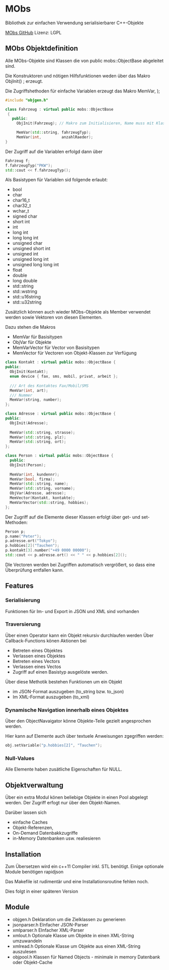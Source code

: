 #  MObs
Bibliothek zur einfachen Verwendung serialisierbarer C++-Objekte

[MObs GitHub](https://github.com/AlMarentu/MObs)
Lizenz: LGPL

## MObs Objektdefinition

 Alle MObs-Objekte sind Klassen die von public mobs::ObjectBase abgeleitet sind.

Die Konstruktoren und nötigen Hilfsfunktionen weden über das Makro ObjInit(<class name>) ; erzeugt.

Die Zugriffshethoden für einfache Variablen erzeugt das Makro MemVar<type>, <variable name>);

~~~~~~~~~~cpp
#include "objgen.h"

class Fahrzeug : virtual public mobs::ObjectBase
 {
   public:
     ObjInit(Fahrzeug); // Makro zum Initialisieren, Name muss mit Klassennamen übereinstimmen

     MemVar(std::string, fahrzeugTyp);
     MemVar(int,         anzahlRaeder);
}
~~~~~~~~~~

Der Zugriff auf die Variablen erfolgd dann über
~~~~~~~~~~cpp
Fahrzeug f;
f.fahrzeugTyp("PKW");
std::cout << f.fahrzeugTyp();
~~~~~~~~~~

Als Basistypen für Variablen sid folgende erlaubt:
* bool
* char
* char16_t
* char32_t
* wchar_t
* signed char
* short int
* int
* long int
* long long int
* unsigned char
* unsigned short int
* unsigned int
* unsigned long int
* unsigned long long int
* float
* double
* long double
* std::string
* std::wstring
* std::u16string
* std::u32string

Zusätzlich können auch wieder MObs-Objekte als Member verwendet werden sowie Vektoren von diesen Elementen.

Dazu stehen die Makros
* MemVar für Basisitypen
* ObjVar für Objekte
* MemVarVector für Vector von Basisitypen
* MemVector für Vectoren von Objekt-Klassen
zur Verfügung
~~~~~~~~~~cpp
class Kontakt : virtual public mobs::ObjectBase {
public:
  ObjInit(Kontakt);
  enum device { fax, sms, mobil, privat, arbeit };
  
  /// Art des Kontaktes Fax/Mobil/SMS
  MemVar(int, art);
  /// Nummer
  MemVar(string, number);
};

class Adresse : virtual public mobs::ObjectBase {
public:
  ObjInit(Adresse);
  
  MemVar(std::string, strasse);
  MemVar(std::string, plz);
  MemVar(std::string, ort);
};

class Person : virtual public mobs::ObjectBase {
  public:
  ObjInit(Person);
  
  MemVar(int, kundennr);
  MemVar(bool, firma);
  MemVar(std::string, name);
  MemVar(std::string, vorname);
  ObjVar(Adresse, adresse);
  MemVector(Kontakt, kontakte);
  MemVarVector(std::string, hobbies);
};
~~~~~~~~~~
Der Zugriff auf die Elemente dieser Klassen erfolgt über get- und set-Methoden:
~~~~~~~~~~cpp
Person p;
p.name("Peter");
p.adresse.ort("Tokyo");
p.hobbies[2]("Tauchen");
p.kontakt[3].number("+49 0000 00000");
std::cout << p.adresse.ort() << " " << p.hobbies[2]();
~~~~~~~~~~
DIe Vectoren werden bei Zugriffen automatisch vergrößert, so dass eine Überprüfung entfallen kann.

## Features
### Serialisierung
Funktionen für Im- und Export in JSON und XML sind vorhanden

### Traversierung
Über einen Operator kann ein Objekt rekursiv durchlaufen werden
Über Callback-Functions könen Aktionen bei
* Betreten eines Objektes
* Verlassen eines Objektes
* Betreten eines Vectors
* Verlassen eines Vectos
* Zugriff auf einen Basistyp
ausgelöste werden.

Über diese Methotik bestehen Funktionen um ein Objekt
* im JSON-Format auszugeben (to_string bzw. to_json)
* Im XML-Format auszugeben (to_xml)

### Dynamische Navigation innerhalb eines Objektes
Über den ObjectNavaigator könne Objekte-Teile gezielt angesprochen werden.

Hier kann auf Elemente auch über textuele Anweisungen zgegriffen werden:
~~~~~~~~~~cpp
obj.setVariable("p.hobbies[2]", "Tauchen");
~~~~~~~~~~


### Null-Values
Alle Elemente haben zusätliche Eigenschaften für NULL.

## Objektverwaltung
Über ein extra Modul könen beliebige Objekte in einen Pool abgelegt werden. Der Zugriff erfogt nur
über den Objekt-Namen.

Darüber lassen sich
* einfache Caches
* Objekt-Referenzen,
* On-Demand Datenbakkzugriffe
* in-Memory Datenbanken
usw. realiesieren

## Installation
Zum Übersetzen wird ein c++11 Compiler inkl. STL benötigt.
Einige optionale Module benötigen rapidjson

Das Makefile ist rudimentär und eine Installationsroutine fehlen noch. 

Dies folgt in einer späteren Version

## Module
* objgen.h  Deklaration um die Zielklassen zu generieren
* jsonparser.h  EInfacher JSON-Parser
* xmlparser.h  EInfacher XML-Parser
* xmlout.h  Optionale Klasse um Objekte in einen XML-String umzuwandeln
* xmlread.h  Optionale Klasse um Objekte aus einen XML-String auszulesen
* objpool.h  Klassen für Named Objects - minimale in memory Datenbank oder Objekt-Cache 




